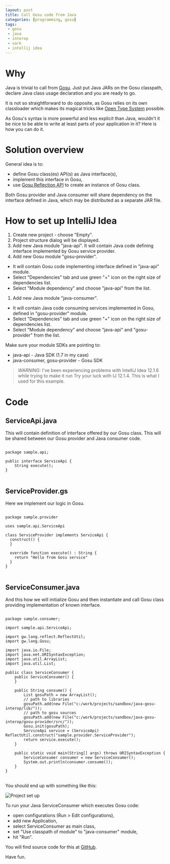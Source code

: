 ```yaml
---
layout: post
title: Call Gosu code from Java
categories: [programming, gosu]
tags:
 - gosu
 - java
 - interop
 - vark
 - intellij idea
---
```


# Why

Java is trivial to call from [Gosu](http://gosu-lang.org/). Just put Java JARs on the Gosu classpath, declare Java class usage declaration and you are ready to go.

It is not so straightforward to do opposite, as Gosu relies on its own classloader which makes its magical tricks like [Open Type System](http://devblog.guidewire.com/2010/11/18/gosus-secret-sauce-the-open-type-system/) possible.

As Gosu's syntax is more powerful and less explicit than Java, wouldn't it be nice to be able to write at least parts of your application in it? Here is how you can do it.

# Solution overview

General idea is to:

- define Gosu class(es) API(s) as Java interface(s),
- implement this interface in Gosu,
- use [Gosu Reflection API](http://gosu-lang.org/doc/Gosu%20Reference%20Guide/wwhelp/wwhimpl/common/html/wwhelp.htm#href=typesystem.26.4.html&single=true) to create an instance of Gosu class.

Both Gosu provider and Java consumer will share dependency on the interface defined in Java, which may be distributed as a separate JAR file.

# How to set up IntelliJ Idea

1. Create new project - choose "Empty".
1. Project structure dialog will be displayed.
1. Add new Java module "java-api". It will contain Java code defining interface implemented by Gosu service provider.
1. Add new Gosu module "gosu-provider".
- It will contain Gosu code implementing interface defined in "java-api" module.
- Select "Dependencies" tab and use green "+" icon on the right size of dependencies list.
- Select "Module dependency" and choose "java-api" from the list.
1. Add new Java module "java-consumer".
- It will contain Java code consuming services implemented in Gosu, defined in "gosu-provider" module.
- Select "Dependencies" tab and use green "+" icon on the right size of dependencies list.
- Select "Module dependency" and choose "java-api" and "gosu-provider" from the list.

Make sure your module SDKs are pointing to:

- java-api - Java SDK (1.7 in my case)
- java-consumer, gosu-provider - Gosu SDK

> *WARNING:* I've been experiencing problems with IntelliJ Idea 12.1.6 while trying to make it run Try your luck with IJ 12.1.4. This is what I used for this example.

# Code

## ServiceApi.java

This will contain definition of interface offered by our Gosu class. This will be shared between our Gosu provider and Java consumer code.

<pre>
<code class="java">
package sample.api;

public interface ServiceApi {
    String execute();
}
</code>
</pre>

## ServiceProvider.gs

Here we implement our logic in Gosu.

<pre>
<code class="gosu">
package sample.provider

uses sample.api.ServiceApi

class ServiceProvider implements ServiceApi {
  construct() {
  }

  override function execute() : String {
    return "Hello from Gosu service"
  }
}
</code>
</pre>

## ServiceConsumer.java

And this how we will initialize Gosu and then instantiate and call Gosu class providing implementation of known interface.

<pre>
<code class="java">
package sample.consumer;

import sample.api.ServiceApi;

import gw.lang.reflect.ReflectUtil;
import gw.lang.Gosu;

import java.io.File;
import java.net.URISyntaxException;
import java.util.ArrayList;
import java.util.List;

public class ServiceConsumer {
    public ServiceConsumer() {
    }

    public String consume() {
        List<File> gosuPath = new ArrayList<File>();
        // path to libraries
        gosuPath.add(new File("c:/work/projects/sandbox/java-gosu-interop/lib/"));
        // path to gosu sources
        gosuPath.add(new File("c:/work/projects/sandbox/java-gosu-interop/gosu-provider/src/"));
        Gosu.init(gosuPath);
        ServiceApi service = (ServiceApi) ReflectUtil.construct("sample.provider.ServiceProvider");
        return service.execute();
    }

    public static void main(String[] args) throws URISyntaxException {
        ServiceConsumer consumer = new ServiceConsumer();
        System.out.println(consumer.consume());
    }
}
</code>
</pre>

You should end up with something like this:

![Project set up](http://farm8.staticflickr.com/7385/10678432704_08b99631fa_o.png)

To run your Java ServiceConsumer which executes Gosu code:

- open configurations (Run > Edit configurations),
- add new Application,
- select ServiceConsumer as main class,
- set "Use classpath of module" to "java-consumer" module,
- hit "Run".

You will find source code for this at [GitHub](https://github.com/ddebowczyk/java-gosu-interop).

Have fun.
